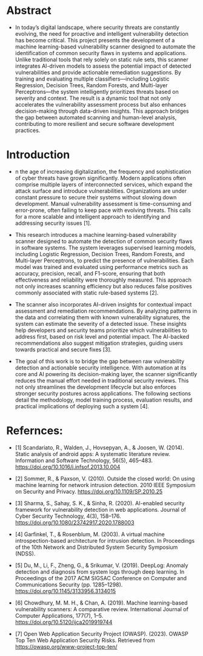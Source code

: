 # Abstract
- In today’s digital landscape, where security threats are constantly evolving, the need for proactive and intelligent vulnerability detection has become critical. This project presents the development of a machine learning-based vulnerability scanner designed to automate the identification of common security flaws in systems and applications. Unlike traditional tools that rely solely on static rule sets, this scanner integrates AI-driven models to assess the potential impact of detected vulnerabilities and provide actionable remediation suggestions. By training and evaluating multiple classifiers—including Logistic Regression, Decision Trees, Random Forests, and Multi-layer Perceptrons—the system intelligently prioritizes threats based on severity and context. The result is a dynamic tool that not only accelerates the vulnerability assessment process but also enhances decision-making through data-driven insights. This approach bridges the gap between automated scanning and human-level analysis, contributing to more resilient and secure software development practices.

# Introduction
- n the age of increasing digitalization, the frequency and sophistication of cyber threats have grown significantly. Modern applications often comprise multiple layers of interconnected services, which expand the attack surface and introduce vulnerabilities. Organizations are under constant pressure to secure their systems without slowing down development. Manual vulnerability assessment is time-consuming and error-prone, often failing to keep pace with evolving threats. This calls for a more scalable and intelligent approach to identifying and addressing security issues [1].

- This research introduces a machine learning-based vulnerability scanner designed to automate the detection of common security flaws in software systems. The system leverages supervised learning models, including Logistic Regression, Decision Trees, Random Forests, and Multi-layer Perceptrons, to predict the presence of vulnerabilities. Each model was trained and evaluated using performance metrics such as accuracy, precision, recall, and F1-score, ensuring that both effectiveness and reliability were thoroughly measured. This approach not only increases scanning efficiency but also reduces false positives commonly associated with static rule-based systems [2].

- The scanner also incorporates AI-driven insights for contextual impact assessment and remediation recommendations. By analyzing patterns in the data and correlating them with known vulnerability signatures, the system can estimate the severity of a detected issue. These insights help developers and security teams prioritize which vulnerabilities to address first, based on risk level and potential impact. The AI-backed recommendations also suggest mitigation strategies, guiding users towards practical and secure fixes [3].

- The goal of this work is to bridge the gap between raw vulnerability detection and actionable security intelligence. With automation at its core and AI powering its decision-making layer, the scanner significantly reduces the manual effort needed in traditional security reviews. This not only streamlines the development lifecycle but also enforces stronger security postures across applications. The following sections detail the methodology, model training process, evaluation results, and practical implications of deploying such a system [4].

# Refernces:
- [1] Scandariato, R., Walden, J., Hovsepyan, A., & Joosen, W. (2014). Static analysis of android apps: A systematic literature review. Information and Software Technology, 56(5), 465–483. https://doi.org/10.1016/j.infsof.2013.10.004

- [2] Sommer, R., & Paxson, V. (2010). Outside the closed world: On using machine learning for network intrusion detection. 2010 IEEE Symposium on Security and Privacy. https://doi.org/10.1109/SP.2010.25

- [3] Sharma, S., Sahay, S. K., & Sinha, R. (2020). AI-enabled security framework for vulnerability detection in web applications. Journal of Cyber Security Technology, 4(3), 158–176. https://doi.org/10.1080/23742917.2020.1788003

- [4] Garfinkel, T., & Rosenblum, M. (2003). A virtual machine introspection-based architecture for intrusion detection. In Proceedings of the 10th Network and Distributed System Security Symposium (NDSS).

- [5] Du, M., Li, F., Zheng, G., & Srikumar, V. (2019). DeepLog: Anomaly detection and diagnosis from system logs through deep learning. In Proceedings of the 2017 ACM SIGSAC Conference on Computer and Communications Security (pp. 1285–1298). https://doi.org/10.1145/3133956.3134015

- [6] Chowdhury, M. M. H., & Chan, A. (2019). Machine learning-based vulnerability scanners: A comparative review. International Journal of Computer Applications, 177(7), 1–5. https://doi.org/10.5120/ijca2019919744

- [7] Open Web Application Security Project (OWASP). (2023). OWASP Top Ten Web Application Security Risks. Retrieved from https://owasp.org/www-project-top-ten/

